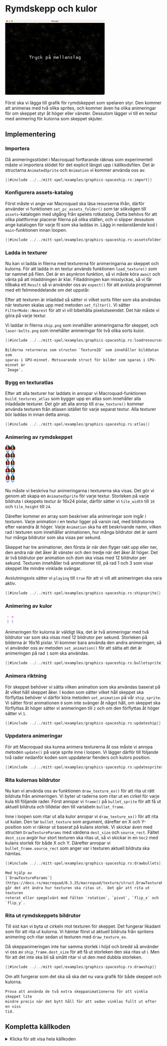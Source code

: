 # Rymdskepp och kulor

![Screenshot](images/graphics-spaceship.gif#center)

Först ska vi lägga till grafik för rymdskeppet som spelaren styr. Den kommer
att animeras med två olika sprites, och kommer även ha olika animeringar för
om skeppet styr åt höger eller vänster. Dessutom lägger vi till en textur med
animering för kulorna som skeppet skjuter.

## Implementering

### Importera

Då animeringsstödet i Macroquad fortfarande räknas som experimentell måste vi
importera stödet för det explicit längst upp i källkodsfilen. Det är
structarna `AnimatedSprite` och `Animation` vi kommer använda oss av.

```rust
{{#include ../../mitt-spel/examples/graphics-spaceship.rs:import}}
```

### Konfigurera assets-katalog

Först måste vi ange var Macroquad ska läsa resurserna ifrån, därför använder
vi funktionen `set_pc_assets_folder()` som tar sökvägen till
`assets`-katalogen med utgång från spelets rotkatalog. Detta behövs för att
olika plattformar placerar filerna på olika ställen, och vi slipper dessutom
ange katalogen för varje fil som ska laddas in. Lägg in nedanstående kod i
`main`-funktionen innan loopen. 

```rust
{{#include ../../mitt-spel/examples/graphics-spaceship.rs:assetsfolder}}
```

### Ladda in texturer

Nu kan vi ladda in filerna med texturerna för animeringarna av skeppet och
kulorna. För att ladda in en textur används funktionen `load_texture()` som
tar namnet på filen. Det är en asynkron funktion, så vi måste köra `await` och
vänta på att inladdningen är klar. Filladdningen kan misslyckas, så vi får
tillbaka ett `Result` så vi använder oss av `expect()` för att avsluta
programmet med ett felmmeddelande om det uppstår. 

Efter att texturen är inladdad så sätter vi vilket sorts filter som ska
användas när texturen skalas upp med metoden `set_filter()`. Vi sätter
`FilterMode::Nearest` för att vi vill bibehålla pixelutseendet. Det här måste
vi göra på varje textur.

Vi laddar in filerna `ship.png` som innehåller animeringarna för skeppet, och
`laser-bolts.png` som innehåller animeringar för två olika sorts kulor.

```rust
{{#include ../../mitt-spel/examples/graphics-spaceship.rs:loadresources}}
```

```admonish info
Bilderna returneras som structen `Texture2D` som innehåller bilddatan som
sparas i GPU-minnet. Motsvarande struct för bilder som sparas i CPU-minnet är
`Image`.
```

### Bygg en texturatlas

Efter att alla texturer har laddats in anropar vi Macroquad-funktionen
`build_textures_atlas` som bygger upp en atlas som innehåller alla inladdade
texturer. Det gör att alla anrop till `draw_texture()` kommer använda texturen
från atlasen istället för varje separat textur. Alla texturer bör laddas in
innan detta anrop.

```rust
{{#include ../../mitt-spel/examples/graphics-spaceship.rs:atlas}}
```

### Animering av rymdskeppet

![Spritesheet för rymdskeppet](assets/ship.png#pixelated)

Nu måste vi beskriva hur animeringarna i texturerna ska visas. Det gör vi
genom att skapa en `AnimatedSprite` för varje textur. Storleken på varje
bildruta i skeppets textur är 16x24 pixlar, därför sätter vi `tile_width` till
`16` och `tile_height` till `24`.

Därefter kommer en array som beskriver alla animeringar som ingår i texturen.
Varje animation i en textur ligger på varsin rad, med bildrutorna efter
varandra åt höger. Varje `Animation` ska ha ett beskrivande namn, vilken rad
i texturen som innehåller animationen, hur många bildrutor det är samt hur
många bildrutor som ska visas per sekund.

Skeppet har tre animationer, den första är när den flyger rakt upp eller ner,
den andra när det åker åt vänster och den tredje när det åker åt höger. Det är
två bildrutor per animation och dom ska visas med 12 bildrutor per sekund.
Texturen innehåller två animationer till, på rad 1 och 3 som visar skeppet
lite mindre vinklade svängar.

Avslutningsvis sätter vi `playing` till `true` för att vi vill att animeringen
ska vara aktiv.

```rust
{{#include ../../mitt-spel/examples/graphics-spaceship.rs:shipsprite}}
```

### Animering av kulor

![Spritesheet för rymdskeppet](assets/laser-bolts.png#pixelated)

Animeringen för kulorna är väldigt lika, det är två animeringar med två
bildrutor var som ska visas med 12 bildrutor per sekund. Storleken på bilderna
är 16x16 pixlar. Vi kommer bara använda den andra animeringen, så vi använder
oss av metoden `set_animation()` för att sätta att det är animeringen på rad
`1` som ska användas.

```rust
{{#include ../../mitt-spel/examples/graphics-spaceship.rs:bulletsprite}}
```

### Animera riktning

För skeppet behöver vi sätta vilken animation som ska användas baserat på åt
vilket håll skeppet åker. I koden som sätter vilket håll skeppet ska
förflyttas behöver vi därför köra metoden `set_animation` på vår
`ship_sprite`. Vi sätter först animationen `0` som inte svänger åt något håll,
om skeppet ska förflyttas åt höger sätter vi animeringen till `2` och om den
förflyttas åt höger sätter vi `1`.

```rust [hl,1,5,10]
{{#include ../../mitt-spel/examples/graphics-spaceship.rs:updateship}}
```

### Uppdatera animeringar

För att Macroquad ska kunna animera texturerna åt oss måste vi anropa metoden
`update()` på varje sprite inne i loopen. Vi lägger därför till följande två
rader nedanför koden som uppdaterar fienders och kulors position.

```rust [hl,8-9]
{{#include ../../mitt-spel/examples/graphics-spaceship.rs:updatesprites}}
```

### Rita kulornas bildrutor

Nu kan vi använda oss av funktionen `draw_texture_ex()` för att rita ut
rätt bildruta från animeringen. Vi byter ut raderna som ritar ut en cirkel för
varje kula till följande rader. Först anropar vi `frame()` på `bullet_sprite`
för att få ut aktuell bildruta och tilldelar den till variabeln
`bullet_frame`.

Inne i loopen som ritar ut alla kulor anropar vi `draw_texture_ex()` för att
rita ut kulan. Den tar `bullet_texture` som argument, därefter en X och
Y-position som vi räknar ut baserat på kulans storlek. Vi skickar även med
structen `DrawTextureParams` med värdena `dest_size` och `source_rect`. Fältet
`dest_size` avgör hur stort texturen ska ritas ut, så vi skickar in en `Vec2`
med kulans storlek för både X och Y. Därefter anropar vi
`bullet_frame.source_rect` som anger var i texturen aktuell bildruta ska
hämtas.

```rust [hl,1,3-12]
{{#include ../../mitt-spel/examples/graphics-spaceship.rs:drawbullets}}
```

```admonish info
Med hjälp av
[`DrawTextureParams`](https://docs.rs/macroquad/0.3.25/macroquad/texture/struct.DrawTextureParams.html)
går det att ändra hur texturen ska ritas ut.  Det går att rita ut texturen
roterat eller spegelvänt med fälten `rotation`, `pivot`, `flip_x` och `flip_y`. 
```

### Rita ut rymdskeppets bildrutor

Till sist kan vi byta ut cirkeln mot texturen för skeppet. Det fungerar
likadant som för att rita ut kulorna. Vi hämtar först ut aktuell bildruta från
spritens animering och ritar sedan ut texturen med `draw_texture_ex`.

Då skeppanimeringen inte har samma storlek i höjd och bredd så använder vi oss
av `ship_frame.dest_size` för att få ut storleken den ska ritas ut i. Men för
att det inte ska bli så smått ritar vi ut den med dubbla storleken.

```rust
{{#include ../../mitt-spel/examples/graphics-spaceship.rs:drawship}}
```

Om allt fungerar som det ska så ska det nu vara grafik för både skeppet och
kulorna.

```admonish tip
Prova att använda de två extra skeppanimationerna för att vinkla skeppet lite
mindre precis när det bytt håll för att sedan vinklas fullt ut efter en viss
tid.
```

<div class="noprint">

## Kompletta källkoden

<details>
  <summary>Klicka för att visa hela källkoden</summary>

```rust
{{#include ../../mitt-spel/examples/graphics-spaceship.rs:all}}
```
</details>
</div>

